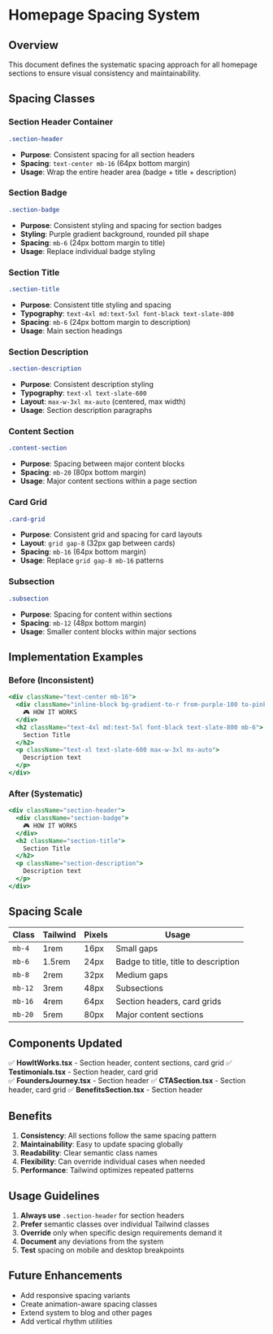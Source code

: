 # Homepage Spacing System

## Overview
This document defines the systematic spacing approach for all homepage sections to ensure visual consistency and maintainability.

## Spacing Classes

### Section Header Container
```css
.section-header
```
- **Purpose**: Consistent spacing for all section headers
- **Spacing**: `text-center mb-16` (64px bottom margin)
- **Usage**: Wrap the entire header area (badge + title + description)

### Section Badge
```css
.section-badge
```
- **Purpose**: Consistent styling and spacing for section badges
- **Styling**: Purple gradient background, rounded pill shape
- **Spacing**: `mb-6` (24px bottom margin to title)
- **Usage**: Replace individual badge styling

### Section Title
```css
.section-title
```
- **Purpose**: Consistent title styling and spacing
- **Typography**: `text-4xl md:text-5xl font-black text-slate-800`
- **Spacing**: `mb-6` (24px bottom margin to description)
- **Usage**: Main section headings

### Section Description
```css
.section-description
```
- **Purpose**: Consistent description styling
- **Typography**: `text-xl text-slate-600`
- **Layout**: `max-w-3xl mx-auto` (centered, max width)
- **Usage**: Section description paragraphs

### Content Section
```css
.content-section
```
- **Purpose**: Spacing between major content blocks
- **Spacing**: `mb-20` (80px bottom margin)
- **Usage**: Major content sections within a page section

### Card Grid
```css
.card-grid
```
- **Purpose**: Consistent grid and spacing for card layouts
- **Layout**: `grid gap-8` (32px gap between cards)
- **Spacing**: `mb-16` (64px bottom margin)
- **Usage**: Replace `grid gap-8 mb-16` patterns

### Subsection
```css
.subsection
```
- **Purpose**: Spacing for content within sections
- **Spacing**: `mb-12` (48px bottom margin)
- **Usage**: Smaller content blocks within major sections

## Implementation Examples

### Before (Inconsistent)
```jsx
<div className="text-center mb-16">
  <div className="inline-block bg-gradient-to-r from-purple-100 to-pink-100 text-purple-700 px-4 py-2 rounded-full text-sm font-bold mb-4">
    🎮 HOW IT WORKS
  </div>
  <h2 className="text-4xl md:text-5xl font-black text-slate-800 mb-6">
    Section Title
  </h2>
  <p className="text-xl text-slate-600 max-w-3xl mx-auto">
    Description text
  </p>
</div>
```

### After (Systematic)
```jsx
<div className="section-header">
  <div className="section-badge">
    🎮 HOW IT WORKS
  </div>
  <h2 className="section-title">
    Section Title
  </h2>
  <p className="section-description">
    Description text
  </p>
</div>
```

## Spacing Scale

| Class | Tailwind | Pixels | Usage |
|-------|----------|--------|-------|
| `mb-4` | 1rem | 16px | Small gaps |
| `mb-6` | 1.5rem | 24px | Badge to title, title to description |
| `mb-8` | 2rem | 32px | Medium gaps |
| `mb-12` | 3rem | 48px | Subsections |
| `mb-16` | 4rem | 64px | Section headers, card grids |
| `mb-20` | 5rem | 80px | Major content sections |

## Components Updated

✅ **HowItWorks.tsx** - Section header, content sections, card grid
✅ **Testimonials.tsx** - Section header, card grid  
✅ **FoundersJourney.tsx** - Section header
✅ **CTASection.tsx** - Section header, card grid
✅ **BenefitsSection.tsx** - Section header

## Benefits

1. **Consistency**: All sections follow the same spacing pattern
2. **Maintainability**: Easy to update spacing globally
3. **Readability**: Clear semantic class names
4. **Flexibility**: Can override individual cases when needed
5. **Performance**: Tailwind optimizes repeated patterns

## Usage Guidelines

1. **Always use** `.section-header` for section headers
2. **Prefer** semantic classes over individual Tailwind classes
3. **Override** only when specific design requirements demand it
4. **Document** any deviations from the system
5. **Test** spacing on mobile and desktop breakpoints

## Future Enhancements

- Add responsive spacing variants
- Create animation-aware spacing classes
- Extend system to blog and other pages
- Add vertical rhythm utilities
